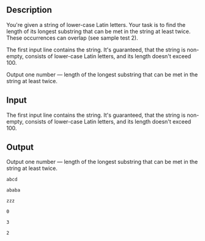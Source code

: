 ## Description

<div><p>You're given a string of lower-case Latin letters. Your task is to find the length of its longest substring that can be met in the string at least twice. These occurrences can overlap (see sample test 2).</p></div><div class="input-specification"><p>The first input line contains the string. It's guaranteed, that the string is non-empty, consists of lower-case Latin letters, and its length doesn't exceed 100.</p></div><div class="output-specification"><p>Output one number — length of the longest substring that can be met in the string at least twice.</p></div>

## Input

<p>The first input line contains the string. It's guaranteed, that the string is non-empty, consists of lower-case Latin letters, and its length doesn't exceed 100.</p>

## Output

<p>Output one number — length of the longest substring that can be met in the string at least twice.</p>





```input1
abcd

```




```input2
ababa

```




```input3
zzz

```




```output1
0
```




```output2
3
```




```output3
2
```



